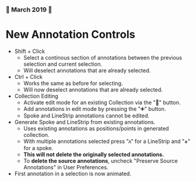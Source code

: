 ### 🌱 March 2019 🐇
# New Annotation Controls
* Shift + Click
    * Select a continous section of annotations between the previous selection and current selection.
    * Will deselect annotations that are already selected.
* Ctrl + Click
    * Works the same as before for selecting.
    * Will now deselect annotations that are already selected.
* Collection Editing
    * Activate edit mode for an existing Collection via the "📝" button.
    * Add annotations in edit mode by pressing the "➕" button.
    * Spoke and LineStrip annotations cannot be edited.
* Generate Spoke and LineStrip from existing annotations.
    * Uses existing annotations as positions/points in generated collection.
    * With multiple annotations selected press "ʌ" for a LineStrip and "⚹" for a spoke.
    * **This will not delete the originally selected annotations.**
    * To **delete the source annotations**, uncheck "Preserve Source Annotations" in User Preferences.
* First annotation in a selection is now animated.

